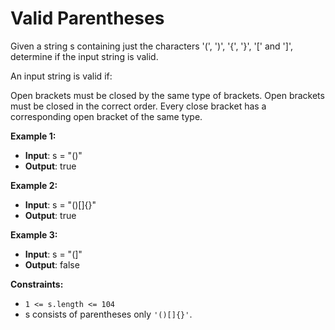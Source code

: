 # Valid Parentheses

Given a string s containing just the characters '(', ')', '{', '}', '[' and ']', determine if the input string is valid.

An input string is valid if:

Open brackets must be closed by the same type of brackets.
Open brackets must be closed in the correct order.
Every close bracket has a corresponding open bracket of the same type.

**Example 1:**

- **Input**: s = "()"
- **Output**: true

**Example 2:**

- **Input**: s = "()[]{}"
- **Output**: true

**Example 3:**

- **Input**: s = "(]"
- **Output**: false

**Constraints:**

- ``1 <= s.length <= 104``
- s consists of parentheses only ``'()[]{}'``.
